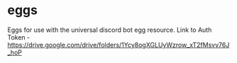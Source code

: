 # eggs
Eggs for use with the universal discord bot egg resource. 
Link to Auth Token - https://drive.google.com/drive/folders/1Ycy8ogXGLUyWzrow_xT2fMsvv76J_hoP